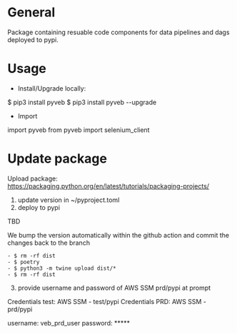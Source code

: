 # General 

Package containing resuable code components for data pipelines and dags deployed to pypi.

# Usage

- Install/Upgrade locally: 

$ pip3 install pyveb
$ pip3 install pyveb --upgrade

- Import

import pyveb
from pyveb import selenium_client


# Update package

Upload package: https://packaging.python.org/en/latest/tutorials/packaging-projects/ 

1.  update version in ~/pyproject.toml
2.  deploy to pypi


TBD 

We bump the version automatically within the github action and commit the changes back to the branch

    - $ rm -rf dist
    - $ poetry
    - $ python3 -m twine upload dist/*
    - $ rm -rf dist

3.  provide username and password of AWS SSM prd/pypi at prompt

Credentials test: AWS SSM - test/pypi
Credentials PRD: AWS SSM - prd/pypi

username: veb_prd_user
password: *****









